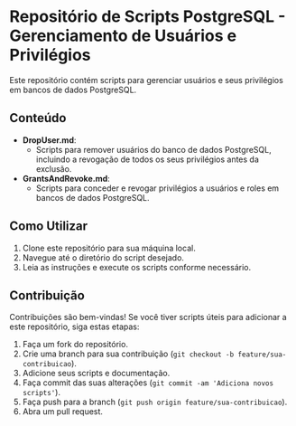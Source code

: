 # Repositório de Scripts PostgreSQL - Gerenciamento de Usuários e Privilégios

Este repositório contém scripts para gerenciar usuários e seus privilégios em bancos de dados PostgreSQL.

## Conteúdo

* **DropUser.md**:
    * Scripts para remover usuários do banco de dados PostgreSQL, incluindo a revogação de todos os seus privilégios antes da exclusão.
* **GrantsAndRevoke.md**:
    * Scripts para conceder e revogar privilégios a usuários e roles em bancos de dados PostgreSQL.

## Como Utilizar

1.  Clone este repositório para sua máquina local.
2.  Navegue até o diretório do script desejado.
3.  Leia as instruções e execute os scripts conforme necessário.

## Contribuição

Contribuições são bem-vindas! Se você tiver scripts úteis para adicionar a este repositório, siga estas etapas:

1.  Faça um fork do repositório.
2.  Crie uma branch para sua contribuição (`git checkout -b feature/sua-contribuicao`).
3.  Adicione seus scripts e documentação.
4.  Faça commit das suas alterações (`git commit -am 'Adiciona novos scripts'`).
5.  Faça push para a branch (`git push origin feature/sua-contribuicao`).
6.  Abra um pull request.
